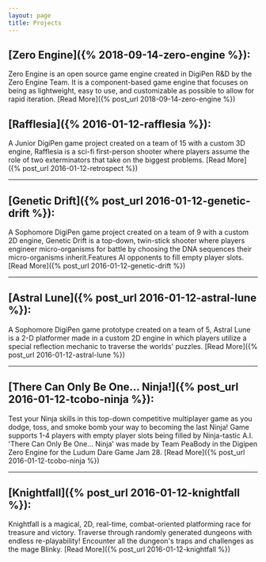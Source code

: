 ```yaml
---
layout: page
title: Projects
---
```

## [Zero Engine]({% 2018-09-14-zero-engine %}):
Zero Engine is an open source game engine created in DigiPen R&D by the Zero Engine Team. It is a component-based game engine that focuses on being as lightweight, easy to use, and customizable as possible to allow for rapid iteration.  [Read More]({% post_url 2018-09-14-zero-engine %})

## [Rafflesia]({% 2016-01-12-rafflesia %}):
A Junior DigiPen game project created on a team of 15 with a custom 3D engine, Rafflesia is a sci-fi first-person shooter where players assume the role of two exterminators that take on the biggest problems. [Read More]({% post_url 2016-01-12-retrospect %})

***

## [Genetic Drift]({% post_url 2016-01-12-genetic-drift %}):
A Sophomore DigiPen game project created on a team of 9 with a custom 2D engine, Genetic Drift is a top-down, twin-stick shooter where players engineer micro-organisms for battle by choosing the DNA sequences their micro-organisms inherit.Features AI opponents to fill empty player slots. [Read More]({% post_url 2016-01-12-genetic-drift %})

***

## [Astral Lune]({% post_url 2016-01-12-astral-lune %}):
A Sophomore DigiPen game prototype created on a team of 5, Astral Lune is a 2-D platformer made in a custom 2D engine in which players utilize a special reflection mechanic to traverse the worlds' puzzles. [Read More]({% post_url 2016-01-12-astral-lune %})

***

## [There Can Only Be One... Ninja!]({% post_url 2016-01-12-tcobo-ninja %}):
Test your Ninja skills in this top-down competitive multiplayer game as you dodge, toss, and smoke bomb your way to becoming the last Ninja! Game supports 1-4 players with empty player slots being filled by Ninja-tastic A.I. 'There Can Only Be One... Ninja' was made by Team PeaBody in the Digipen Zero Engine for the Ludum Dare Game Jam 28. [Read More]({% post_url 2016-01-12-tcobo-ninja %})

***

## [Knightfall]({% post_url 2016-01-12-knightfall %}):
Knightfall is a magical, 2D, real-time, combat-oriented platforming race for treasure and victory. Traverse through randomly generated dungeons with endless re-playability! Encounter all the dungeon's traps and challenges as the mage Blinky. [Read More]({% post_url 2016-01-12-knightfall %})
